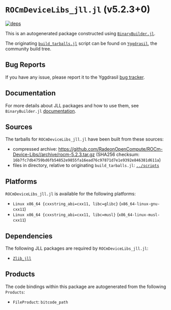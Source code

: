 # `ROCmDeviceLibs_jll.jl` (v5.2.3+0)

[![deps](https://juliahub.com/docs/ROCmDeviceLibs_jll/deps.svg)](https://juliahub.com/ui/Packages/ROCmDeviceLibs_jll/JXG1e?page=2)

This is an autogenerated package constructed using [`BinaryBuilder.jl`](https://github.com/JuliaPackaging/BinaryBuilder.jl).

The originating [`build_tarballs.jl`](https://github.com/JuliaPackaging/Yggdrasil/blob/4ba58836cd8203e16abc754568790e6da2875a7a/R/ROCmDeviceLibs/ROCmDeviceLibs@5.2.3/build_tarballs.jl) script can be found on [`Yggdrasil`](https://github.com/JuliaPackaging/Yggdrasil/), the community build tree.

## Bug Reports

If you have any issue, please report it to the Yggdrasil [bug tracker](https://github.com/JuliaPackaging/Yggdrasil/issues).

## Documentation

For more details about JLL packages and how to use them, see `BinaryBuilder.jl` [documentation](https://docs.binarybuilder.org/stable/jll/).

## Sources

The tarballs for `ROCmDeviceLibs_jll.jl` have been built from these sources:

* compressed archive: https://github.com/RadeonOpenCompute/ROCm-Device-Libs//archive/rocm-5.2.3.tar.gz (SHA256 checksum: `16b7fc7db4759bd6fb54852e9855fa16ead76c97871d7e1e9392e846381d611a`)
* files in directory, relative to originating `build_tarballs.jl`: [`../scripts`](https://github.com/JuliaPackaging/Yggdrasil/tree/4ba58836cd8203e16abc754568790e6da2875a7a/R/ROCmDeviceLibs/ROCmDeviceLibs@5.2.3/scripts)

## Platforms

`ROCmDeviceLibs_jll.jl` is available for the following platforms:

* `Linux x86_64 {cxxstring_abi=cxx11, libc=glibc}` (`x86_64-linux-gnu-cxx11`)
* `Linux x86_64 {cxxstring_abi=cxx11, libc=musl}` (`x86_64-linux-musl-cxx11`)

## Dependencies

The following JLL packages are required by `ROCmDeviceLibs_jll.jl`:

* [`Zlib_jll`](https://github.com/JuliaBinaryWrappers/Zlib_jll.jl)

## Products

The code bindings within this package are autogenerated from the following `Products`:

* `FileProduct`: `bitcode_path`
